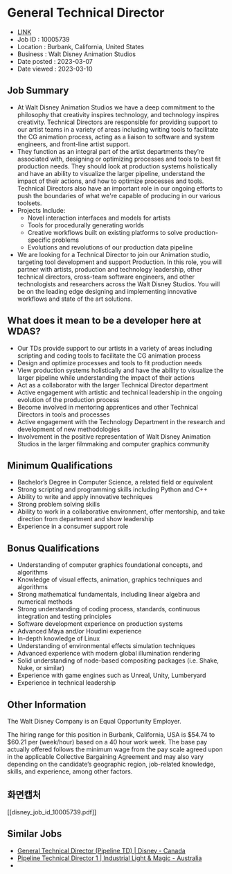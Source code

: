 # General Technical Director
- [LINK](https://jobs.disneycareers.com/job/burbank/general-technical-director/391/39183217168)
- Job ID : 10005739
- Location : Burbank, California, United States
- Business : Walt Disney Animation Studios
- Date posted : 2023-03-07
- Date viewed : 2023-03-10

## Job Summary
- At Walt Disney Animation Studios we have a deep commitment to the philosophy that creativity inspires technology, and technology inspires creativity. Technical Directors are responsible for providing support to our artist teams in a variety of areas including writing tools to facilitate the CG animation process, acting as a liaison to software and system engineers, and front-line artist support.
- They function as an integral part of the artist departments they’re associated with, designing or optimizing processes and tools to best fit production needs. They should look at production systems holistically and have an ability to visualize the larger pipeline, understand the impact of their actions, and how to optimize processes and tools. Technical Directors also have an important role in our ongoing efforts to push the boundaries of what we're capable of producing in our various toolsets.
- Projects Include:
	- Novel interaction interfaces and models for artists
	- Tools for procedurally generating worlds
	- Creative workflows built on existing platforms to solve production-specific problems
	- Evolutions and revolutions of our production data pipeline
- We are looking for a Technical Director to join our Animation studio, targeting tool development and support Production. In this role, you will partner with artists, production and technology leadership, other technical directors, cross-team software engineers, and other technologists and researchers across the Walt Disney Studios. You will be on the leading edge designing and implementing innovative workflows and state of the art solutions.
 
## What does it mean to be a developer here at WDAS?
- Our TDs provide support to our artists in a variety of areas including scripting and coding tools to facilitate the CG animation process
- Design and optimize processes and tools to fit production needs
- View production systems holistically and have the ability to visualize the larger pipeline while understanding the impact of their actions
- Act as a collaborator with the larger Technical Director department
- Active engagement with artistic and technical leadership in the ongoing evolution of the production process
- Become involved in mentoring apprentices and other Technical Directors in tools and processes
- Active engagement with the Technology Department in the research and development of new methodologies
- Involvement in the positive representation of Walt Disney Animation Studios in the larger filmmaking and computer graphics community

## Minimum Qualifications
- Bachelor’s Degree in Computer Science, a related field or equivalent
- Strong scripting and programming skills including Python and C++
- Ability to write and apply innovative techniques
- Strong problem solving skills
- Ability to work in a collaborative environment, offer mentorship, and take direction from department and show leadership
- Experience in a consumer support role

## Bonus Qualifications
- Understanding of computer graphics foundational concepts, and algorithms
- Knowledge of visual effects, animation, graphics techniques and algorithms
- Strong mathematical fundamentals, including linear algebra and numerical methods
- Strong understanding of coding process, standards, continuous integration and testing principles
- Software development experience on production systems
- Advanced Maya and/or Houdini experience 
- In-depth knowledge of Linux
- Understanding of environmental effects simulation techniques
- Advanced experience with modern global illumination rendering
- Solid understanding of node-based compositing packages (i.e. Shake, Nuke, or similar)
- Experience with game engines such as Unreal, Unity, Lumberyard
- Experience in technical leadership

## Other Information
The Walt Disney Company is an Equal Opportunity Employer. 

The hiring range for this position in Burbank, California, USA is $54.74 to $60.21 per (week/hour) based on a 40 hour work week. The base pay actually offered follows the minimum wage from the pay scale agreed upon in the applicable Collective Bargaining Agreement and may also vary depending on the candidate’s geographic region, job-related knowledge, skills, and experience, among other factors.

## 화면캡처
[[disney_job_id_10005739.pdf]]

## Similar Jobs
- [General Technical Director (Pipeline TD) | Disney - Canada](https://jobs.disneycareers.com/job/vancouver/general-technical-director-pipeline-td/391/34289540320)
- [Pipeline Technical Director 1 | Industrial Light & Magic - Australia](https://jobs.disneycareers.com/job/sydney/pipeline-technical-director-i/391/32600780816)
- 